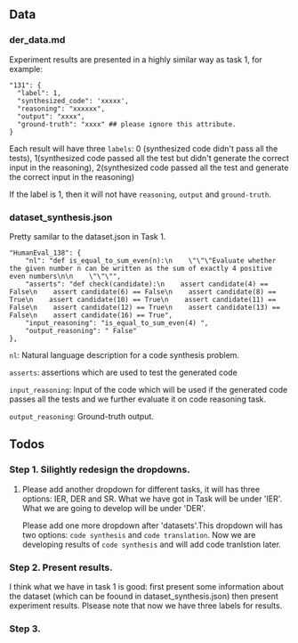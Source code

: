 ## Data
### der_data.md
Experiment results are presented in a highly similar way as task 1, for example:
```
"131": {
  "label": 1,
  "synthesized_code": 'xxxxx',
  "reasoning": "xxxxxx",
  "output": "xxxx",
  "ground-truth": "xxxx" ## please ignore this attribute.
}
```
Each result will have three ```labels```: 0 (synthesized code didn't pass all the tests), 1(synthesized code passed all the test but didn't generate the correct input in the reasoning), 2(synthesized code passed all the test and generate the correct input in the reasoning)  

If the label is 1, then it will not have ```reasoning```, ```output``` and ```ground-truth```.

### dataset_synthesis.json
Pretty samilar to the dataset.json in Task 1.
```
"HumanEval_138": {
    "nl": "def is_equal_to_sum_even(n):\n    \"\"\"Evaluate whether the given number n can be written as the sum of exactly 4 positive even numbers\n\n    \"\"\"",
    "asserts": "def check(candidate):\n    assert candidate(4) == False\n    assert candidate(6) == False\n    assert candidate(8) == True\n    assert candidate(10) == True\n    assert candidate(11) == False\n    assert candidate(12) == True\n    assert candidate(13) == False\n    assert candidate(16) == True",
    "input_reasoning": "is_equal_to_sum_even(4) ",
    "output_reasoning": " False"
},
```
```nl```: Natural language description for a code synthesis problem.

```asserts```: assertions which are used to test the generated code

```input_reasoning```: Input of the code which will be used if the generated code passes all the tests and we further evaluate it on code reasoning task.

```output_reasoning```: Ground-truth output.


## Todos
### Step 1. Silightly redesign the dropdowns.  
1. Please add another dropdown for different tasks, it will has three options: IER, DER and SR. What we have got in Task will be under 'IER'. What we are going to develop will be under 'DER'.

   Please add one more dropdown after 'datasets'.This dropdown will has two options: ```code synthesis``` and ```code translation```. Now we are developing results of ```code synthesis``` and will add code tranlstion later.

### Step 2. Present results.
I think what we have in task 1 is good: first present some information about the dataset (which can be foound in dataset_synthesis.json) then present experiment results. Plsease note that now we have three labels for results.

### Step 3.